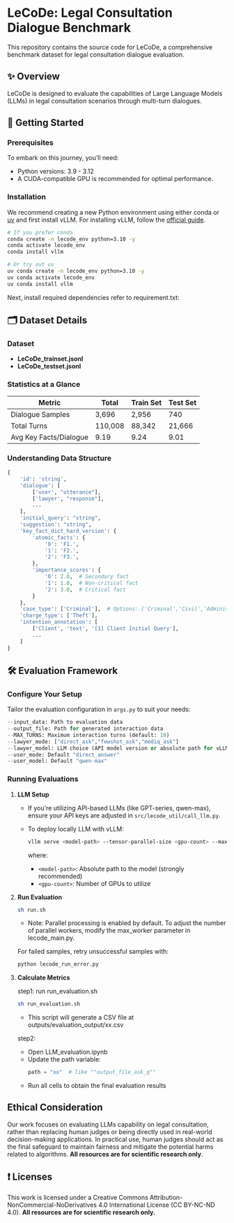 # LeCoDe: Legal Consultation Dialogue Benchmark
This repository contains the source code for LeCoDe, a comprehensive benchmark dataset for legal consultation dialogue evaluation.

## ✨ Overview
LeCoDe is designed to evaluate the capabilities of Large Language Models (LLMs) in legal consultation scenarios through multi-turn dialogues.


## 🚀 Getting Started

### Prerequisites
To embark on this journey, you’ll need:
- Python versions: 3.9 - 3.12
- A CUDA-compatible GPU is recommended for optimal performance.

### Installation

We recommend creating a new Python environment using either conda or [uv](https://docs.astral.sh/uv/) and first install vLLM.
For installing vLLM, follow the [official guide](https://docs.vllm.ai/en/latest/getting_started/installation/gpu.html).

```bash
# If you prefer conda
conda create -n lecode_env python=3.10 -y
conda activate lecode_env
conda install vllm

# Or try out uv
uv conda create -n lecode_env python=3.10 -y
uv conda activate lecode_env
uv conda install vllm
```


Next, install required dependencies refer to requirement.txt:




## 🗂️ Dataset Details

### Dataset
- **LeCoDe_trainset.jsonl**
- **LeCoDe_testset.jsonl**

### Statistics at a Glance

| Metric | Total | Train Set | Test Set |
|--------|--------|------------|-----------|
| Dialogue Samples | 3,696 | 2,956 | 740 |
| Total Turns | 110,008 | 88,342 | 21,666 |
| Avg Key Facts/Dialogue | 9.19 | 9.24 | 9.01 |

### Understanding Data Structure
```python
{
    'id': 'string',
    'dialogue': [
        ['user', "utterance"],
        ['lawyer', "response"],
        ...
    ],
    'initial_query': "string",
    'suggestion': "string",
    'key_fact_dict_hard_version': {
        'atomic_facts': {
            '0': 'F1.',
            '1': 'F2.',
            '2': 'F3.',
        },
        'importance_scores': {
            '0': 2.0,  # Secondary fact
            '1': 1.0,  # Non-critical fact
            '2': 3.0,  # Critical fact
        }
    },
    'case_type': ['Criminal'],  # Options: ['Criminal','Civil','Administrative']
    'charge_type': ['Theft'],
    'intention_annotation': [
        ['Client', 'text', '[1] Client Initial Query'],
        ...
    ]
}
```

## 🛠️ Evaluation Framework

### Configure Your Setup
Tailor the evaluation configuration in `args.py` to suit your needs:
```python
--input_data: Path to evaluation data
--output_file: Path for generated interaction data
--MAX_TURNS: Maximum interaction turns (default: 10)
--lawyer_mode: ["direct_ask","fewshot_ask","mediq_ask"]
--lawyer_model: LLM choice (API model version or absolute path for vLLM)
--user_mode: Default "direct_answer"
--user_model: Default "qwen-max"
```

### Running Evaluations

1. **LLM Setup**
   - If you're utilizing API-based LLMs (like GPT-series, qwen-max), ensure your API keys are adjusted in `src/lecode_util/call_llm.py`.
   
   - To deploy locally LLM with vLLM:
     ```bash
     vllm serve <model-path> --tensor-parallel-size <gpu-count> --max-model-len 2048 --enforce-eager
     ```
        where:
     - `<model-path>`: Absolute path to the model (strongly recommended)
     - `<gpu-count>`: Number of GPUs to utilize

2. **Run Evaluation**
   ```bash
   sh run.sh
   ```
   - Note: Parallel processing is enabled by default. To adjust the number of parallel workers, modify the max_worker parameter in lecode_main.py.


   For failed samples, retry unsuccessful samples with:
   ```bash
   python lecode_run_error.py
   ```

3. **Calculate Metrics**
   
   step1: run run_evaluation.sh
   ```bash
   sh run_evaluation.sh
   ```
   - This script will generate a CSV file at outputs/evaluation_output/xx.csv


   step2: 
   - Open LLM_evaluation.ipynb
   - Update the path variable:
        ```python
        path = "xx"  # like ""output_file_ask_q""
        ```
    - Run all cells to obtain the final evaluation results

## Ethical Consideration
Our work focuses on evaluating LLMs capability on legal consultation, rather than replacing human judges or being directly used in real-world decision-making applications. In practical use, human judges should act as the final safeguard to maintain fairness and mitigate the potential harms related to algorithms. **All resources are for scientific research only**.


## ❗️ Licenses
This work is licensed under a Creative Commons Attribution- NonCommercial-NoDerivatives 4.0 International License (CC BY-NC-ND 4.0). **All resources are for scientific research only.**

